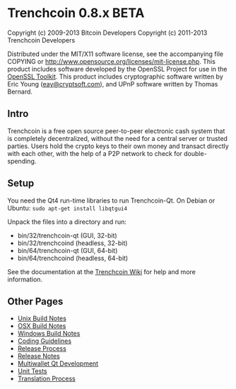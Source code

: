Trenchcoin 0.8.x BETA
====================

Copyright (c) 2009-2013 Bitcoin Developers
Copyright (c) 2011-2013 Trenchcoin Developers

Distributed under the MIT/X11 software license, see the accompanying
file COPYING or http://www.opensource.org/licenses/mit-license.php.
This product includes software developed by the OpenSSL Project for use in the [OpenSSL Toolkit](http://www.openssl.org/). This product includes
cryptographic software written by Eric Young ([eay@cryptsoft.com](mailto:eay@cryptsoft.com)), and UPnP software written by Thomas Bernard.


Intro
---------------------
Trenchcoin is a free open source peer-to-peer electronic cash system that is
completely decentralized, without the need for a central server or trusted
parties.  Users hold the crypto keys to their own money and transact directly
with each other, with the help of a P2P network to check for double-spending.


Setup
---------------------
You need the Qt4 run-time libraries to run Trenchcoin-Qt. On Debian or Ubuntu:
	`sudo apt-get install libqtgui4`

Unpack the files into a directory and run:

- bin/32/trenchcoin-qt (GUI, 32-bit)
- bin/32/trenchcoind (headless, 32-bit)
- bin/64/trenchcoin-qt (GUI, 64-bit)
- bin/64/trenchcoind (headless, 64-bit)

See the documentation at the [Trenchcoin Wiki](http://trenchcoin.info)
for help and more information.


Other Pages
---------------------
- [Unix Build Notes](build-unix.md)
- [OSX Build Notes](build-osx.md)
- [Windows Build Notes](build-msw.md)
- [Coding Guidelines](coding.md)
- [Release Process](release-process.md)
- [Release Notes](release-notes.md)
- [Multiwallet Qt Development](multiwallet-qt.md)
- [Unit Tests](unit-tests.md)
- [Translation Process](translation_process.md)

